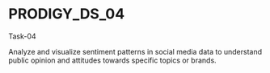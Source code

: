 # PRODIGY_DS_04

Task-04

Analyze and visualize sentiment patterns in social media data to understand public opinion and attitudes towards specific topics or brands.

